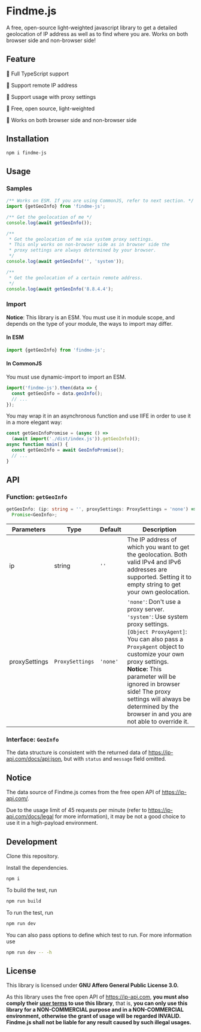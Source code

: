 # Findme.js

A free, open-source light-weighted javascript library to get a detailed geolocation of IP address as well as to find where you are. Works on both browser side and non-browser side!

## Feature

🐰 Full TypeScript support

🐰 Support remote IP address

🐰 Support usage with proxy settings

🐰 Free, open source, light-weighted

🐰 Works on both browser side and non-browser side

## Installation

```bash
npm i findme-js
```

## Usage

### Samples

```javascript
/** Works on ESM. If you are using CommonJS, refer to next section. */
import {getGeoInfo} from 'findme-js';

/** Get the geolocation of me */
console.log(await getGeoInfo());

/**
 * Get the geolocation of me via system proxy settings.
 * This only works on non-browser side as in browser side the
 * proxy settings are always determined by your browser.
 */
console.log(await getGeoInfo('', 'system'));

/**
 * Get the geolocation of a certain remote address.
 */
console.log(await getGeoInfo('8.8.4.4');
```

### Import

**Notice**: This library is an ESM. You must use it in module scope, and depends on the type of your module, the ways to import may differ. 

#### In ESM

```javascript
import {getGeoInfo} from 'findme-js';
```

#### In CommonJS

You must use dynamic-import to import an ESM.

```javascript
import('findme-js').then(data => {
  const getGeoInfo = data.geoInfo();
  // ...
});
```
 

You may wrap it in an asynchronous function and use IIFE in order to use it in a more elegant way:

```javascript
const getGeoInfoPromise = (async () =>
  (await import('./dist/index.js')).getGeoInfo)();
async function main() {
  const getGeoInfo = await GeoInfoPromise();
  // ...
}
```

## API

### Function: `getGeoInfo`

```typescript
getGeoInfo: (ip: string = '', proxySettings: ProxySettings = 'none') =>
  Promise<GeoInfo>;
```

| **Parameters** | **Type**        | **Default** | **Description**                                                                                                                                                                                                                                                                                                                                                   |
| -------------- | --------------- | ----------- | ----------------------------------------------------------------------------------------------------------------------------------------------------------------------------------------------------------------------------------------------------------------------------------------------------------------------------------------------------------------- |
| ip             | string          | `''`        | The IP address of which you want to get the geolocation. Both valid IPv4 and IPv6 addresses are supported. Setting it to empty string to get your own geolocation.                                                                                                                                                                                                |
| proxySettings  | `ProxySettings` | `'none'`    | `'none'`: Don't use a proxy server. <br/> `'system'`: Use system proxy settings. <br/> `[Object ProxyAgent]`: You can also pass a `ProxyAgent` object to customize your own proxy settings. <br/> **Notice:** This parameter will be ignored in browser side! The proxy settings will always be determined by the browser in and you are not able to override it. |

### Interface: `GeoInfo`

The data structure is consistent with the returned data of https://ip-api.com/docs/api:json, but with `status` and `message` field omitted.

## Notice

The data source of Findme.js comes from the free open API of https://ip-api.com/.

Due to the usage limit of 45 requests per minute (refer to https://ip-api.com/docs/legal for more information), it may be not a good choice to use it in a high-payload environment.

## Development

Clone this repository.

Install the dependencies.
```bash
npm i
```

To build the test, run
```bash
npm run build
```

To run the test, run
```bash
npm run dev
```

You can also pass options to define which test to run.
For more information use
```bash
npm run dev -- -h
```


## License

This library is licensed under __GNU Affero General Public License 3.0.__

As this library uses the free open API of https://ip-api.com, **you must also comply their [user terms](https://ip-api.com/docs/legal) to use this library**, that is, **you can only use this library for a NON-COMMERCIAL purpose and in a NON-COMMERCIAL environment, otherwise the grant of usage will be regarded INVALID. Findme.js shall not be liable for any result caused by such illegal usages.**

